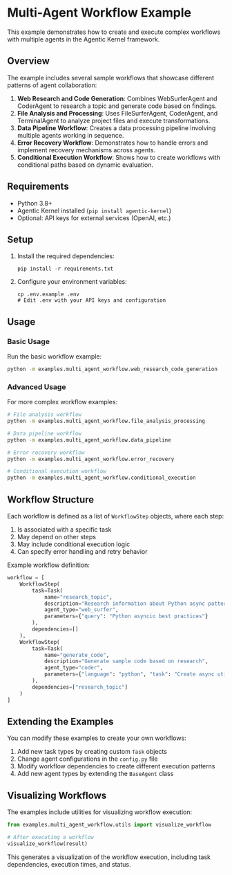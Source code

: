 # Multi-Agent Workflow Example

This example demonstrates how to create and execute complex workflows with multiple agents in the Agentic Kernel framework.

## Overview

The example includes several sample workflows that showcase different patterns of agent collaboration:

1. **Web Research and Code Generation**: Combines WebSurferAgent and CoderAgent to research a topic and generate code based on findings.
2. **File Analysis and Processing**: Uses FileSurferAgent, CoderAgent, and TerminalAgent to analyze project files and execute transformations.
3. **Data Pipeline Workflow**: Creates a data processing pipeline involving multiple agents working in sequence.
4. **Error Recovery Workflow**: Demonstrates how to handle errors and implement recovery mechanisms across agents.
5. **Conditional Execution Workflow**: Shows how to create workflows with conditional paths based on dynamic evaluation.

## Requirements

- Python 3.8+
- Agentic Kernel installed (`pip install agentic-kernel`)
- Optional: API keys for external services (OpenAI, etc.)

## Setup

1. Install the required dependencies:
   ```
   pip install -r requirements.txt
   ```

2. Configure your environment variables:
   ```
   cp .env.example .env
   # Edit .env with your API keys and configuration
   ```

## Usage

### Basic Usage

Run the basic workflow example:

```bash
python -m examples.multi_agent_workflow.web_research_code_generation
```

### Advanced Usage

For more complex workflow examples:

```bash
# File analysis workflow
python -m examples.multi_agent_workflow.file_analysis_processing

# Data pipeline workflow
python -m examples.multi_agent_workflow.data_pipeline

# Error recovery workflow
python -m examples.multi_agent_workflow.error_recovery

# Conditional execution workflow
python -m examples.multi_agent_workflow.conditional_execution
```

## Workflow Structure

Each workflow is defined as a list of `WorkflowStep` objects, where each step:

1. Is associated with a specific task
2. May depend on other steps
3. May include conditional execution logic
4. Can specify error handling and retry behavior

Example workflow definition:

```python
workflow = [
    WorkflowStep(
        task=Task(
            name="research_topic",
            description="Research information about Python async patterns",
            agent_type="web_surfer",
            parameters={"query": "Python asyncio best practices"}
        ),
        dependencies=[]
    ),
    WorkflowStep(
        task=Task(
            name="generate_code",
            description="Generate sample code based on research",
            agent_type="coder",
            parameters={"language": "python", "task": "Create async utility functions"}
        ),
        dependencies=["research_topic"]
    )
]
```

## Extending the Examples

You can modify these examples to create your own workflows:

1. Add new task types by creating custom `Task` objects
2. Change agent configurations in the `config.py` file
3. Modify workflow dependencies to create different execution patterns
4. Add new agent types by extending the `BaseAgent` class

## Visualizing Workflows

The examples include utilities for visualizing workflow execution:

```python
from examples.multi_agent_workflow.utils import visualize_workflow

# After executing a workflow
visualize_workflow(result)
```

This generates a visualization of the workflow execution, including task dependencies, execution times, and status. 
